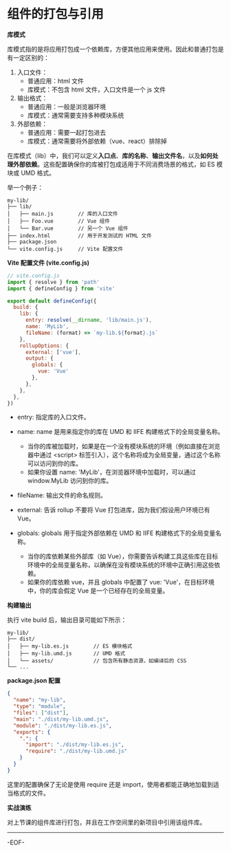 # 组件的打包与引用

**库模式**

库模式指的是将应用打包成一个依赖库，方便其他应用来使用。因此和普通打包是有一定区别的：

1. 入口文件：
   - 普通应用：html 文件
   - 库模式：不包含 html 文件，入口文件是一个 js 文件
2. 输出格式：
   - 普通应用：一般是浏览器环境
   - 库模式：通常需要支持多种模块系统
3. 外部依赖：
   - 普通应用：需要一起打包进去
   - 库模式：通常需要将外部依赖（vue、react）排除掉

在库模式（lib）中，我们可以定义**入口点**、**库的名称**、**输出文件名**，以及**如何处理外部依赖**。这些配置确保你的库被打包成适用于不同消费场景的格式，如 ES 模块或 UMD 格式。

举一个例子：

```
my-lib/
├── lib/
│   ├── main.js        // 库的入口文件
│   ├── Foo.vue        // Vue 组件
│   └── Bar.vue        // 另一个 Vue 组件
├── index.html         // 用于开发测试的 HTML 文件
├── package.json
└── vite.config.js     // Vite 配置文件
```

**Vite 配置文件 (vite.config.js)**

```js
// vite.config.js
import { resolve } from 'path'
import { defineConfig } from 'vite'

export default defineConfig({
  build: {
    lib: {
      entry: resolve(__dirname, 'lib/main.js'),
      name: 'MyLib',
      fileName: (format) => `my-lib.${format}.js`
    },
    rollupOptions: {
      external: ['vue'],
      output: {
        globals: {
          vue: 'Vue'
        },
      },
    },
  },
})
```

- entry: 指定库的入口文件。
- name: name 是用来指定你的库在 UMD 和 IIFE 构建格式下的全局变量名称。
  - 当你的库被加载时，如果是在一个没有模块系统的环境（例如直接在浏览器中通过 \<script> 标签引入），这个名称将成为全局变量，通过这个名称可以访问到你的库。
  - 如果你设置 name: 'MyLib'，在浏览器环境中加载时，可以通过 window.MyLib 访问到你的库。

- fileName: 输出文件的命名规则。
- external: 告诉 rollup 不要将 Vue 打包进库，因为我们假设用户环境已有 Vue。
- globals: globals 用于指定外部依赖在 UMD 和 IIFE 构建格式下的全局变量名称。
  - 当你的库依赖某些外部库（如 Vue），你需要告诉构建工具这些库在目标环境中的全局变量名称，以确保在没有模块系统的环境中正确引用这些依赖。
  - 如果你的库依赖 vue，并且 globals 中配置了 vue: 'Vue'，在目标环境中，你的库会假定 Vue 是一个已经存在的全局变量。


**构建输出**

执行 vite build 后，输出目录可能如下所示：

```
my-lib/
├── dist/
│   ├── my-lib.es.js        // ES 模块格式
│   ├── my-lib.umd.js       // UMD 格式
│   └── assets/             // 包含所有静态资源，如编译后的 CSS
└── ...
```

**package.json 配置**

```json
{
  "name": "my-lib",
  "type": "module",
  "files": ["dist"],
  "main": "./dist/my-lib.umd.js",
  "module": "./dist/my-lib.es.js",
  "exports": {
    ".": {
      "import": "./dist/my-lib.es.js",
      "require": "./dist/my-lib.umd.js"
    }
  }
}
```

这里的配置确保了无论是使用 require 还是 import，使用者都能正确地加载到适当格式的文件。



**实战演练**

对上节课的组件库进行打包，并且在工作空间里的新项目中引用该组件库。

---

-EOF-